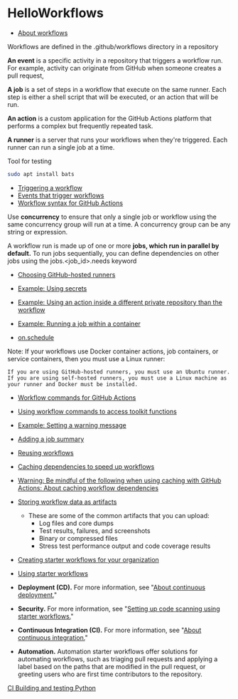 # HelloWorkflows

- [About workflows](https://docs.github.com/en/actions/using-workflows/about-workflows)

Workflows are defined in the .github/workflows directory in a repository

**An event** is a specific activity in a repository that triggers a workflow run. For example, activity can originate from GitHub when someone creates a pull request, 

**A job** is a set of steps in a workflow that execute on the same runner. Each step is either a shell script that will be executed, or an action that will be run.

**An action** is a custom application for the GitHub Actions platform that performs a complex but frequently repeated task.

**A runner** is a server that runs your workflows when they're triggered. Each runner can run a single job at a time. 


Tool for testing
```bash
sudo apt install bats
```

- [Triggering a workflow](https://docs.github.com/en/actions/using-workflows/triggering-a-workflow)
- [Events that trigger workflows](https://docs.github.com/en/actions/using-workflows/events-that-trigger-workflows)
- [Workflow syntax for GitHub Actions](https://docs.github.com/en/actions/using-workflows/workflow-syntax-for-github-actions)

Use **concurrency** to ensure that only a single job or workflow using the same concurrency group will run at a time. A concurrency group can be any string or expression.

A workflow run is made up of one or more **jobs, which run in parallel by default.** To run jobs sequentially, you can define dependencies on other jobs using the jobs.<job_id>.needs keyword

- [Choosing GitHub-hosted runners](https://docs.github.com/en/actions/using-workflows/workflow-syntax-for-github-actions#choosing-github-hosted-runners)
- [Example: Using secrets](https://docs.github.com/en/actions/using-workflows/workflow-syntax-for-github-actions#example-using-secrets)
- [Example: Using an action inside a different private repository than the workflow](https://docs.github.com/en/actions/using-workflows/workflow-syntax-for-github-actions#example-using-an-action-inside-a-different-private-repository-than-the-workflow)
- [Example: Running a job within a container](https://docs.github.com/en/actions/using-workflows/workflow-syntax-for-github-actions#example-running-a-job-within-a-container)

- [on.schedule](https://docs.github.com/en/actions/using-workflows/workflow-syntax-for-github-actions#onschedule)


Note: If your workflows use Docker container actions, job containers, or service containers, then you must use a Linux runner:

    If you are using GitHub-hosted runners, you must use an Ubuntu runner.
    If you are using self-hosted runners, you must use a Linux machine as your runner and Docker must be installed.



- [Workflow commands for GitHub Actions](https://docs.github.com/en/actions/using-workflows/workflow-commands-for-github-actions)
- [Using workflow commands to access toolkit functions](https://docs.github.com/en/actions/using-workflows/workflow-commands-for-github-actions#using-workflow-commands-to-access-toolkit-functions)
- [Example: Setting a warning message](https://docs.github.com/en/actions/using-workflows/workflow-commands-for-github-actions#example-setting-a-warning-message)
- [Adding a job summary](https://docs.github.com/en/actions/using-workflows/workflow-commands-for-github-actions#adding-a-job-summary)
- [Reusing workflows](https://docs.github.com/en/actions/using-workflows/reusing-workflows)
- [Caching dependencies to speed up workflows](https://docs.github.com/en/actions/using-workflows/caching-dependencies-to-speed-up-workflows)

- [Warning: Be mindful of the following when using caching with GitHub Actions: About caching workflow dependencies](https://docs.github.com/en/actions/using-workflows/caching-dependencies-to-speed-up-workflows)

- [Storing workflow data as artifacts](https://docs.github.com/en/actions/using-workflows/storing-workflow-data-as-artifacts)
    - These are some of the common artifacts that you can upload:
        - Log files and core dumps
        - Test results, failures, and screenshots
        - Binary or compressed files
        - Stress test performance output and code coverage results

- [Creating starter workflows for your organization](https://docs.github.com/en/actions/using-workflows/creating-starter-workflows-for-your-organization)
- [Using starter workflows](https://docs.github.com/en/actions/using-workflows/using-starter-workflows)


- **Deployment (CD).** For more information, see "[About continuous deployment.](https://docs.github.com/en/actions/deployment/about-deployments/about-continuous-deployment)"
- **Security.** For more information, see "[Setting up code scanning using starter workflows.](https://docs.github.com/en/code-security/code-scanning/automatically-scanning-your-code-for-vulnerabilities-and-errors/setting-up-code-scanning-for-a-repository#setting-up-code-scanning-using-starter-workflows)"
- **Continuous Integration (CI).** For more information, see "[About continuous integration.](https://docs.github.com/en/actions/automating-builds-and-tests/about-continuous-integration)"
- **Automation.** Automation starter workflows offer solutions for automating workflows, such as triaging pull requests and applying a label based on the paths that are modified in the pull request, or greeting users who are first time contributors to the repository.



[CI Building and testing Python](https://docs.github.com/en/actions/automating-builds-and-tests/building-and-testing-python)

